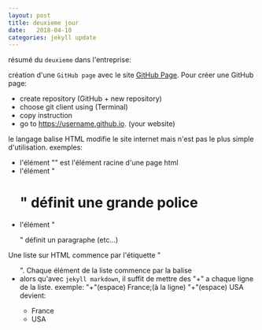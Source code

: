 ```yaml
---
layout: post
title: deuxieme jour
date:   2018-04-10
categories: jekyll update
---
```

résumé du `deuxieme` dans l'entreprise:

création d'une `GitHub page` avec le site [GitHub Page][githubpage].
Pour créer une GitHub page:
+ create repository (GitHub + new repository)
+ choose git client using (Terminal)
+ copy instruction
+ go to https://username.github.io. (your website)

le langage balise HTML modifie le site internet mais n'est pas le plus simple d'utilisation.
exemples:
+ l'élément "<html>" est l'élément racine d'une page html
+ l'élément "<h1>" définit une grande police
+ l'élément "<p>" définit un paragraphe (etc...)

Une liste sur HTML commence par l'étiquette "<ul>". Chaque élément de la liste commence par la balise <li> alors qu'avec `jekyll markdown`, il suffit de mettre des "+" a chaque ligne de la liste.
exemple:
"+"(espace) France;(à la ligne) "+"(espace) USA   
devient:
+ France
+ USA




[githubpage]: https://pages.github.com
